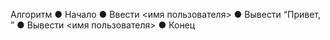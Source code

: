  Алгоритм
● Начало
● Ввести <имя пользователя>
● Вывести “Привет, ”
● Вывести <имя пользователя>
● Конец